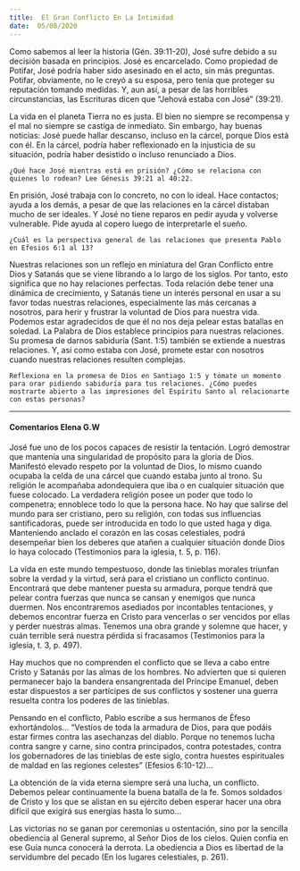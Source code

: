 ```yaml
---
title:  El Gran Conflicto En La Intimidad
date:  05/08/2020
---
```


Como sabemos al leer la historia (Gén. 39:11-20), José sufre debido a su decisión basada en principios. José es encarcelado. Como propiedad de Potifar, José podría haber sido asesinado en el acto, sin más preguntas. Potifar, obviamente, no le creyó a su esposa, pero tenía que proteger su reputación tomando medidas. Y, aun así, a pesar de las horribles circunstancias, las Escrituras dicen que “Jehová estaba con José” (39:21).

La vida en el planeta Tierra no es justa. El bien no siempre se recompensa y el mal no siempre se castiga de inmediato. Sin embargo, hay buenas noticias: José puede hallar descanso, incluso en la cárcel, porque Dios está con él. En la cárcel, podría haber reflexionado en la injusticia de su situación, podría haber desistido o incluso renunciado a Dios.

`¿Qué hace José mientras está en prisión? ¿Cómo se relaciona con quienes lo rodean? Lee Génesis 39:21 al 40:22.`

En prisión, José trabaja con lo concreto, no con lo ideal. Hace contactos; ayuda a los demás, a pesar de que las relaciones en la cárcel distaban mucho de ser ideales. Y José no tiene reparos en pedir ayuda y volverse vulnerable. Pide ayuda al copero luego de interpretarle el sueño.

`¿Cuál es la perspectiva general de las relaciones que presenta Pablo en Efesios 6:1 al 13?`

Nuestras relaciones son un reflejo en miniatura del Gran Conflicto entre Dios y Satanás que se viene librando a lo largo de los siglos. Por tanto, esto significa que no hay relaciones perfectas. Toda relación debe tener una dinámica de crecimiento, y Satanás tiene un interés personal en usar a su favor todas nuestras relaciones, especialmente las más cercanas a nosotros, para herir y frustrar la voluntad de Dios para nuestra vida. Podemos estar agradecidos de que él no nos deja pelear estas batallas en soledad. La Palabra de Dios establece principios para nuestras relaciones. Su promesa de darnos sabiduría (Sant. 1:5) también se extiende a nuestras relaciones. Y, así como estaba con José, promete estar con nosotros cuando nuestras relaciones resulten complejas.

`Reflexiona en la promesa de Dios en Santiago 1:5 y tómate un momento para orar pidiendo sabiduría para tus relaciones. ¿Cómo puedes mostrarte abierto a las impresiones del Espíritu Santo al relacionarte con estas personas?`

---

#### Comentarios Elena G.W

José fue uno de los pocos capaces de resistir la tentación. Logró demostrar que mantenía una singularidad de propósito para la gloria de Dios. Manifestó elevado respeto por la voluntad de Dios, lo mismo cuando ocupaba la celda de una cárcel que cuando estaba junto al trono. Su religión le acompañaba adondequiera que iba o en cualquier situación que fuese colocado. La verdadera religión posee un poder que todo lo compenetra; ennoblece todo lo que la persona hace. No hay que salirse del mundo para ser cristiano, pero su religión, con todas sus influencias santificadoras, puede ser introducida en todo lo que usted haga y diga. Manteniendo anclado el corazón en las cosas celestiales, podrá desempeñar bien los deberes que atañen a cualquier situación donde Dios lo haya colocado (Testimonios para la iglesia, t. 5, p. 116).

La vida en este mundo tempestuoso, donde las tinieblas morales triunfan sobre la verdad y la virtud, será para el cristiano un conflicto continuo. Encontrará que debe mantener puesta su armadura, porque tendrá que pelear contra fuerzas que nunca se cansan y enemigos que nunca duermen. Nos encontraremos asediados por incontables tentaciones, y debemos encontrar fuerza en Cristo para vencerlas o ser vencidos por ellas y perder nuestras almas. Tenemos una obra grande y solemne que hacer, y cuán terrible será nuestra pérdida si fracasamos (Testimonios para la iglesia, t. 3, p. 497).

Hay muchos que no comprenden el conflicto que se lleva a cabo entre Cristo y Satanás por las almas de los hombres. No advierten que si quieren permanecer bajo la bandera ensangrentada del Príncipe Emanuel, deben estar dispuestos a ser partícipes de sus conflictos y sostener una guerra resuelta contra los poderes de las tinieblas.

Pensando en el conflicto, Pablo escribe a sus hermanos de Éfeso exhortándolos… “Vestíos de toda la armadura de Dios, para que podáis estar firmes contra las asechanzas del diablo. Porque no tenemos lucha contra sangre y carne, sino contra principados, contra potestades, contra los gobernadores de las tinieblas de este siglo, contra huestes espirituales de maldad en las regiones celestes” (Efesios 6:10-12)…

La obtención de la vida eterna siempre será una lucha, un conflicto. Debemos pelear continuamente la buena batalla de la fe. Somos soldados de Cristo y los que se alistan en su ejército deben esperar hacer una obra difícil que exigirá sus energías hasta lo sumo…

Las victorias no se ganan por ceremonias u ostentación, sino por la sencilla obediencia al General supremo, al Señor Dios de los cielos. Quien confía en ese Guía nunca conocerá la derrota. La obediencia a Dios es libertad de la servidumbre del pecado (En los lugares celestiales, p. 261).